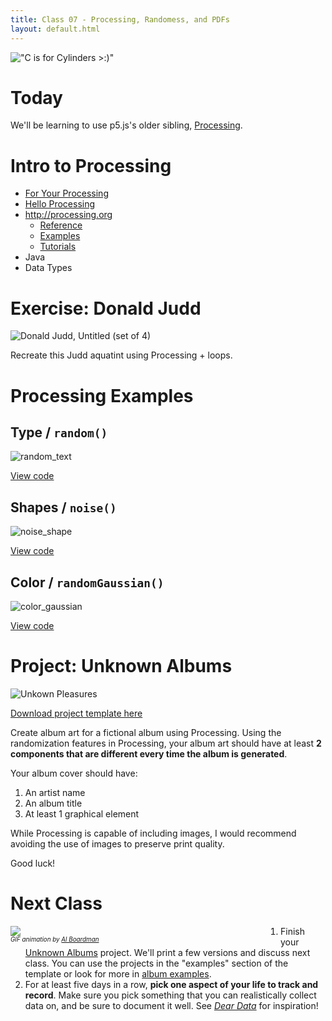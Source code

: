```yaml
---
title: Class 07 - Processing, Randomess, and PDFs
layout: default.html
---
```


!["C is for Cylinders >:)"](http://68.media.tumblr.com/34d7472d238fec0320d3cb5afd36621c/tumblr_olueahzsxj1r2geqjo1_500.gif)

# Today

We'll be learning to use p5.js's older sibling, [Processing](https://processing.org/).

# Intro to Processing

* [For Your Processing](http://fyprocessing.tumblr.com/)
* [Hello Processing](http://hello.processing.org/)
* http://processing.org
  * [Reference](https://processing.org/reference/)
  * [Examples](https://processing.org/examples/)
  * [Tutorials](https://processing.org/tutorials/)
* Java
* Data Types

# Exercise: Donald Judd

![Donald Judd, _Untitled (set of 4)_](/assets/07/donald_judd.jpg)

Recreate this Judd aquatint using Processing + loops.

# Processing Examples

## Type / `random()`

![random_text](/assets/07/random_text.png)

[View code](https://github.com/amd-rutgers/unknown_albums/blob/master/examples/random_text/random_text.pde)

## Shapes / `noise()`

![noise_shape](/assets/07/noise_shape.png)

[View code](https://github.com/amd-rutgers/unknown_albums/blob/master/examples/noise_shape/noise_shape.pde)


## Color / `randomGaussian()`

![color_gaussian](/assets/07/color_gaussian.png)

[View code](https://github.com/amd-rutgers/unknown_albums/blob/master/examples/color_gaussian/color_gaussian.pde)


# Project: Unknown Albums

![Unkown Pleasures](/assets/07/unknown_pleasures.jpg)

[Download project template here](https://github.com/amd-rutgers/unknown_albums)

Create album art for a fictional album using Processing. Using the randomization features in Processing, your album art should have at least **2 components that are different every time the album is generated**.

Your album cover should have:

1. An artist name
2. An album title
3. At least 1 graphical element

While Processing is capable of including images, I would recommend avoiding the use of images to preserve print quality.

Good luck!


# Next Class


<div style="width: 40vw; margin-right: 5vw; float: left;">
<img src="/assets/07/unknown_pleasures.gif">
<div style="font-size: 70%;"><em>GIF animation by <a href="http://alboardman.tumblr.com/" target="_blank">Al Boardman</a></em></div>
</div>

1. Finish your [Unknown Albums](https://github.com/amd-rutgers/unknown_albums) project. We'll print a few versions and discuss next class. You can use the projects in the "examples" section of the template or look for more in [album examples](https://github.com/amd-rutgers/album-examples). 
2. For at least five days in a row, **pick one aspect of your life to track and record**.  Make sure you pick something that you can realistically collect data on, and be sure to document it well. See [_Dear Data_](https://www.goodreads.com/book/show/28465052-dear-data) for inspiration!

<div style="clear:both;"></div>